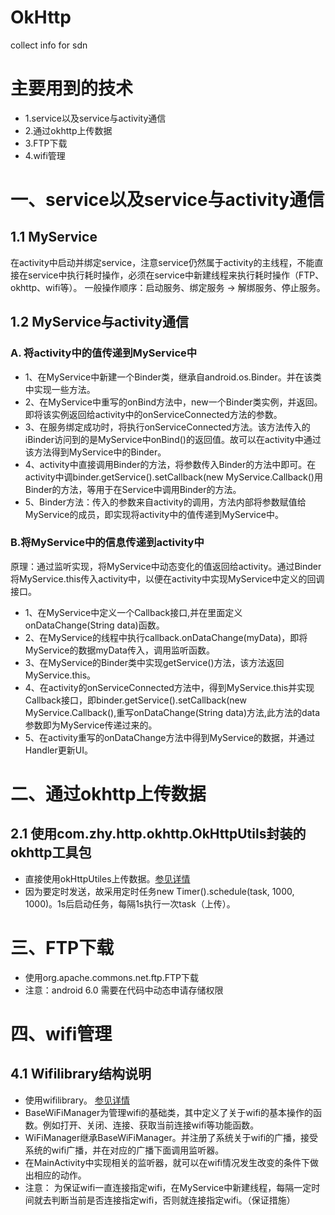 # OkHttp
collect info for sdn

# 主要用到的技术
 - 1.service以及service与activity通信
 - 2.通过okhttp上传数据
 - 3.FTP下载
 - 4.wifi管理

# 一、service以及service与activity通信

## 1.1 MyService

   在activity中启动并绑定service，注意service仍然属于activity的主线程，不能直接在service中执行耗时操作，必须在service中新建线程来执行耗时操作（FTP、okhttp、wifi等）。
   一般操作顺序：启动服务、绑定服务 -> 解绑服务、停止服务。  


## 1.2 MyService与activity通信

### A. 将activity中的值传递到MyService中

 - 1、在MyService中新建一个Binder类，继承自android.os.Binder。并在该类中实现一些方法。
 - 2、在MyService中重写的onBind方法中，new一个Binder类实例，并返回。即将该实例返回给activity中的onServiceConnected方法的参数。
 - 3、在服务绑定成功时，将执行onServiceConnected方法。该方法传入的iBinder访问到的是MyService中onBind()的返回值。故可以在activity中通过该方法得到MyService中的Binder。
 - 4、activity中直接调用Binder的方法，将参数传入Binder的方法中即可。在activity中调binder.getService().setCallback(new MyService.Callback()用Binder的方法，等用于在Service中调用Binder的方法。
 - 5、Binder方法：传入的参数来自activity的调用，方法内部将参数赋值给MyService的成员，即实现将activity中的值传递到MyService中。

### B.将MyService中的信息传递到activity中

 原理：通过监听实现，将MyService中动态变化的值返回给activity。通过Binder将MyService.this传入activity中，以便在activity中实现MyService中定义的回调接口。
 - 1、在MyService中定义一个Callback接口,并在里面定义onDataChange(String data)函数。
 - 2、在MyService的线程中执行callback.onDataChange(myData)，即将MyService的数据myData传入，调用监听函数。
 - 3、在MyService的Binder类中实现getService()方法，该方法返回MyService.this。
 - 4、在activity的onServiceConnected方法中，得到MyService.this并实现Callback接口，即binder.getService().setCallback(new MyService.Callback(),重写onDataChange(String data)方法,此方法的data参数即为MyService传递过来的。
 - 5、在activity重写的onDataChange方法中得到MyService的数据，并通过Handler更新UI。
 

# 二、通过okhttp上传数据

## 2.1 使用com.zhy.http.okhttp.OkHttpUtils封装的okhttp工具包

 - 直接使用okHttpUtiles上传数据。[参见详情](https://github.com/hongyangAndroid/okhttputils)
 - 因为要定时发送，故采用定时任务new Timer().schedule(task, 1000, 1000)。1s后启动任务，每隔1s执行一次task（上传）。
 
# 三、FTP下载

 -  使用org.apache.commons.net.ftp.FTP下载
 - 注意：android 6.0 需要在代码中动态申请存储权限
 
# 四、wifi管理

## 4.1 Wifilibrary结构说明

 - 使用wifilibrary。 [参见详情](https://github.com/kongqw/AndroidWiFiManager)
 - BaseWiFiManager为管理wifi的基础类，其中定义了关于wifi的基本操作的函数。例如打开、关闭、连接、获取当前连接wifi等功能函数。
 - WiFiManager继承BaseWiFiManager。并注册了系统关于wifi的广播，接受系统的wifi广播，并在对应的广播下面调用监听器。
 - 在MainActivity中实现相关的监听器，就可以在wifi情况发生改变的条件下做出相应的动作。
 - 注意： 为保证wifi一直连接指定wifi，在MyService中新建线程，每隔一定时间就去判断当前是否连接指定wifi，否则就连接指定wifi。（保证措施）



 